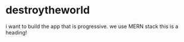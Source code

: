 # destroytheworld
i want to build the app that is progressive.
we use MERN stack
this is a heading!
